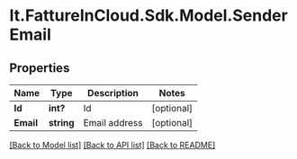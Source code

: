 # It.FattureInCloud.Sdk.Model.SenderEmail

## Properties

Name | Type | Description | Notes
------------ | ------------- | ------------- | -------------
**Id** | **int?** | Id | [optional] 
**Email** | **string** | Email address | [optional] 

[[Back to Model list]](../README.md#documentation-for-models) [[Back to API list]](../README.md#documentation-for-api-endpoints) [[Back to README]](../README.md)

